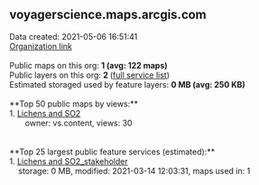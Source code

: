 <h2>voyagerscience.maps.arcgis.com</h2> Data created: 2021-05-06 16:51:41 <br /><a target='new' href='https://voyagerscience.maps.arcgis.com'>Organization link</a><br /><br />Public maps on this org: <b>1 (avg: 122 maps)</b><br />Public layers on this org: <b>2 </b>(<a target='new' href='https://services.arcgis.com/ZLxHvZNeliOC3hOr/ArcGIS/rest/services'>full service list</a>)<br />Estimated storaged used by feature layers: <b>0 MB (avg: 250 KB)</b><br /><br />**Top 50 public maps by views:**<br />  1. <a target='new' href='https://www.arcgis.com/home/item.html?id=169a933c58e04c2ba42344c4f5aa0899'>Lichens and SO2</a> <br />  &nbsp;&nbsp;&nbsp;&nbsp; &nbsp;&nbsp;owner: vs.content, views: 30<br /><br /><br />**Top 25 largest public feature services (estimated):**<br /> 1. <a target='new' href='https://www.arcgis.com/home/item.html?id=62be4657d4c04718846ccda6fb45fce5'>Lichens and SO2_stakeholder</a><br /> &nbsp;&nbsp;&nbsp;&nbsp;storage: 0 MB, modified: 2021-03-14 12:03:31, maps used in: 1<br />